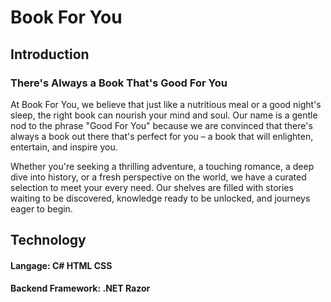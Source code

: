 # Book For You

## Introduction
### There's Always a Book That's Good For You

At Book For You, we believe that just like a nutritious meal or a good night's sleep, the right book can nourish your mind and soul. Our name is a gentle nod to the phrase "Good For You" because we are convinced that there's always a book out there that's perfect for you – a book that will enlighten, entertain, and inspire you.

Whether you're seeking a thrilling adventure, a touching romance, a deep dive into history, or a fresh perspective on the world, we have a curated selection to meet your every need. Our shelves are filled with stories waiting to be discovered, knowledge ready to be unlocked, and journeys eager to begin.

## Technology
#### Langage: C# HTML CSS
#### Backend Framework: .NET Razor

